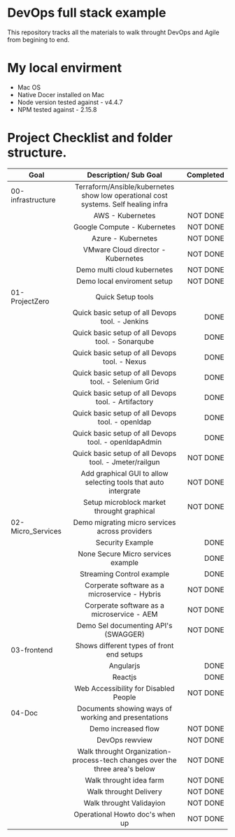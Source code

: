 # DevOps full stack example
This repository tracks all the materials to walk throught DevOps and Agile from begining to end.

# My local envirment

* Mac OS
* Native Docer installed on Mac
* Node version tested against - v4.4.7
* NPM tested against - 2.15.8

# Project Checklist and folder structure.

| Goal        | Description/ Sub Goal   | Completed |
| ------------- |:-------------:| -----:|
| 00-infrastructure | Terraform/Ansible/kubernetes show low operational cost systems. Self healing infra |  |
|  | AWS - Kubernetes | NOT DONE |
|  | Google Compute - Kubernetes | NOT DONE |
|  | Azure - Kubernetes | NOT DONE |
|  | VMware Cloud director - Kubernetes | NOT DONE |
|  | Demo multi cloud kubernetes | NOT DONE |
|  | Demo local enviroment setup | NOT DONE |
| 01-ProjectZero | Quick Setup tools | |
|  | Quick basic setup of all Devops tool. - Jenkins | DONE |
|  | Quick basic setup of all Devops tool. - Sonarqube | DONE |
|  | Quick basic setup of all Devops tool. - Nexus | DONE |
|  | Quick basic setup of all Devops tool. - Selenium Grid | DONE |
|  | Quick basic setup of all Devops tool. - Artifactory | DONE |
|  | Quick basic setup of all Devops tool. - openldap | DONE |
|  | Quick basic setup of all Devops tool. - openldapAdmin | DONE |
|  | Quick basic setup of all Devops tool. - Jmeter/railgun | NOT DONE |
|  | Add graphical GUI to allow selecting tools that auto intergrate | NOT DONE |
|  | Setup microblock market throught graphical | NOT DONE |
| 02-Micro_Services | Demo migrating micro services across providers| |
|  | Security Example | DONE |
|  | None Secure Micro services example | DONE |
|  | Streaming Control example | DONE |
|  | Corperate software as a microservice - Hybris | NOT DONE |
|  | Corperate software as a microservice - AEM | NOT DONE |
|  | Demo Sel documenting API's (SWAGGER)| NOT DONE |
| 03-frontend | Shows different types of front end setups |  |
|  | Angularjs | DONE |
|  | Reactjs | DONE |
|  | Web Accessibility for Disabled People | NOT DONE |
| 04-Doc | Documents showing ways of working and presentations |  |
|  | Demo increased flow | NOT DONE |
|  | DevOps rewview | NOT DONE |
|  | Walk throught Organization-process-tech changes over the three area's below| NOT DONE |
|  | Walk throught idea farm | NOT DONE |
|  | Walk throught Delivery | NOT DONE |
|  | Walk throught Validayion | NOT DONE |
|  | Operational Howto doc's when up| NOT DONE |



